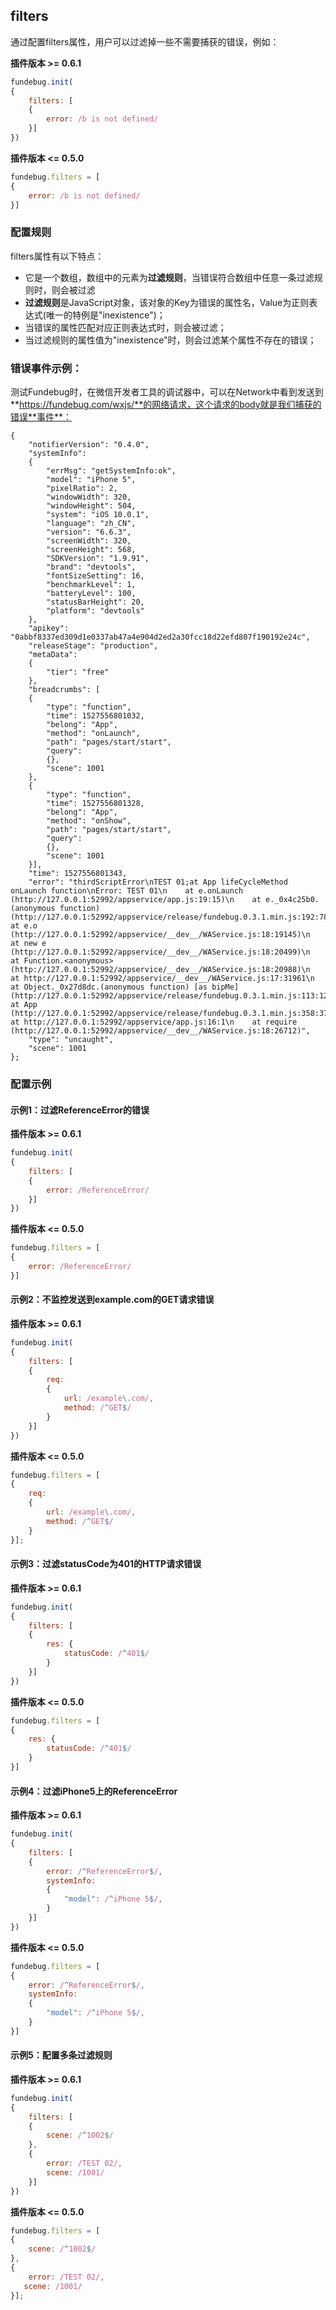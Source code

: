 ## filters

通过配置filters属性，用户可以过滤掉一些不需要捕获的错误，例如：

**插件版本 >= 0.6.1**

```js
fundebug.init(
{
    filters: [
    {
        error: /b is not defined/
    }]
})
```

**插件版本 <= 0.5.0**

```js
fundebug.filters = [
{
    error: /b is not defined/
}]
```

### 配置规则

filters属性有以下特点：

- 它是一个数组，数组中的元素为**过滤规则**，当错误符合数组中任意一条过滤规则时，则会被过滤
- **过滤规则**是JavaScript对象，该对象的Key为错误的属性名，Value为正则表达式(唯一的特例是"inexistence")；
- 当错误的属性匹配对应正则表达式时，则会被过滤；
- 当过滤规则的属性值为"inexistence"时，则会过滤某个属性不存在的错误；

### 错误事件示例：

测试Fundebug时，在微信开发者工具的调试器中，可以在Network中看到发送到**https://fundebug.com/wxjs/**的网络请求，这个请求的body就是我们捕获的错误**事件**：

```
{
    "notifierVersion": "0.4.0",
    "systemInfo":
    {
        "errMsg": "getSystemInfo:ok",
        "model": "iPhone 5",
        "pixelRatio": 2,
        "windowWidth": 320,
        "windowHeight": 504,
        "system": "iOS 10.0.1",
        "language": "zh_CN",
        "version": "6.6.3",
        "screenWidth": 320,
        "screenHeight": 568,
        "SDKVersion": "1.9.91",
        "brand": "devtools",
        "fontSizeSetting": 16,
        "benchmarkLevel": 1,
        "batteryLevel": 100,
        "statusBarHeight": 20,
        "platform": "devtools"
    },
    "apikey": "0abbf8337ed309d1e0337ab47a4e904d2ed2a30fcc18d22efd807f190192e24c",
    "releaseStage": "production",
    "metaData":
    {
        "tier": "free"
    },
    "breadcrumbs": [
    {
        "type": "function",
        "time": 1527556801032,
        "belong": "App",
        "method": "onLaunch",
        "path": "pages/start/start",
        "query":
        {},
        "scene": 1001
    },
    {
        "type": "function",
        "time": 1527556801328,
        "belong": "App",
        "method": "onShow",
        "path": "pages/start/start",
        "query":
        {},
        "scene": 1001
    }],
    "time": 1527556801343,
    "error": "thirdScriptError\nTEST 01;at App lifeCycleMethod onLaunch function\nError: TEST 01\n    at e.onLaunch (http://127.0.0.1:52992/appservice/app.js:19:15)\n    at e._0x4c25b0.(anonymous function) (http://127.0.0.1:52992/appservice/release/fundebug.0.3.1.min.js:192:78)\n    at e.o (http://127.0.0.1:52992/appservice/__dev__/WAService.js:18:19145)\n    at new e (http://127.0.0.1:52992/appservice/__dev__/WAService.js:18:20499)\n    at Function.<anonymous> (http://127.0.0.1:52992/appservice/__dev__/WAService.js:18:20988)\n    at http://127.0.0.1:52992/appservice/__dev__/WAService.js:17:31961\n    at Object._0x27d8dc.(anonymous function) [as bipMe] (http://127.0.0.1:52992/appservice/release/fundebug.0.3.1.min.js:113:12)\n    at App (http://127.0.0.1:52992/appservice/release/fundebug.0.3.1.min.js:358:37)\n    at http://127.0.0.1:52992/appservice/app.js:16:1\n    at require (http://127.0.0.1:52992/appservice/__dev__/WAService.js:18:26712)",
    "type": "uncaught",
    "scene": 1001
};
```

### 配置示例

#### 示例1：过滤ReferenceError的错误

**插件版本 >= 0.6.1**

```js
fundebug.init(
{
    filters: [
    {
        error: /ReferenceError/
    }]
})
```

**插件版本 <= 0.5.0**

```js
fundebug.filters = [
{
    error: /ReferenceError/
}]
```


#### 示例2：不监控发送到example.com的GET请求错误

**插件版本 >= 0.6.1**

```js
fundebug.init(
{
    filters: [
    {
        req:
        {
            url: /example\.com/,
            method: /^GET$/
        }
    }]
})
```

**插件版本 <= 0.5.0**

```js
fundebug.filters = [
{
    req:
    {
        url: /example\.com/,
        method: /^GET$/
    }
}];
```

#### 示例3：过滤statusCode为401的HTTP请求错误

**插件版本 >= 0.6.1**

```js
fundebug.init(
{
    filters: [
    {
        res: {
            statusCode: /^401$/
        }
    }]
})
```

**插件版本 <= 0.5.0**

```js
fundebug.filters = [
{
    res: {
        statusCode: /^401$/
    }
}]
```


#### 示例4：过滤iPhone5上的ReferenceError

**插件版本 >= 0.6.1**

```js
fundebug.init(
{
    filters: [
    {
        error: /^ReferenceError$/,
        systemInfo:
        {
            "model": /^iPhone 5$/,
        }
    }]
})
```

**插件版本 <= 0.5.0**

```js
fundebug.filters = [
{
    error: /^ReferenceError$/,
    systemInfo:
    {
    	"model": /^iPhone 5$/,
    }
}]
```

#### 示例5：配置多条过滤规则

**插件版本 >= 0.6.1**


```js
fundebug.init(
{
    filters: [
    {
        scene: /^1002$/
    },
    {
        error: /TEST 02/,
        scene: /1001/
    }]
})
```

**插件版本 <= 0.5.0**

```js
fundebug.filters = [
{
    scene: /^1002$/
},
{
	error: /TEST 02/,
   scene: /1001/
}];
```

